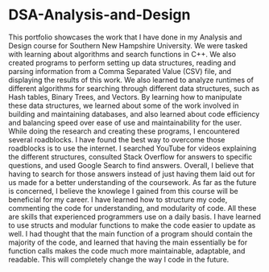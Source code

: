 # DSA-Analysis-and-Design

This portfolio showcases the work that I have done in my Analysis and Design course for Southern New Hampshire University. We were tasked with learning about algorithms and search functions in C++. We also created programs to perform setting up data structures, reading and parsing information from a Comma Separated Value (CSV) file, and displaying the results of this work. We also learned to analyze runtimes of different algorithms for searching through different data structures, such as Hash tables, Binary Trees, and Vectors. By learning how to manipulate these data structures, we learned about some of the work involved in building and maintaining databases, and also learned about code efficiency and balancing speed over ease of use and maintainability for the user.
While doing the research and creating these programs, I encountered several roadblocks. I have found the best way to overcome those roadblocks is to use the internet. I searched YouTube for videos explaining the different structures, consulted Stack Overflow for answers to specific questions, and used Google Search to find answers. Overall, I believe that having to search for those answers instead of just having them laid out for us made for a better understanding of the coursework.
As far as the future is concerned, I believe the knowlege I gained from this course will be beneficial for my career. I have learned how to structure my code, commenting the code for understanding, and modularity of code. All these are skills that experienced programmers use on a daily basis. I have learned to use structs and modular functions to make the code easier to update as well. I had thought that the main function of a program should contain the majority of the code, and learned that having the main essentially be for function calls makes the code much more maintainable, adaptable, and readable. This will completely change the way I code in the future.
